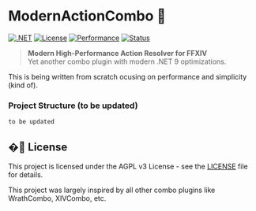 # ModernActionCombo 🚀

[![.NET](https://img.shields.io/badge/.NET-9.0-blue.svg)](https://dotnet.microsoft.com/download)
[![License](https://img.shields.io/badge/License-AGPL%20v3-blue.svg)](LICENSE)
[![Performance](https://img.shields.io/badge/Performance-78%2F100-yellow.svg)](PERFORMANCE.md)
[![Status](https://img.shields.io/badge/Status-Backend%20Complete-green.svg)](DEV_JOURNAL.md)

> **Modern High-Performance Action Resolver for FFXIV**  
> Yet another combo plugin with modern .NET 9 optimizations.

This is being written from scratch ocusing on performance and simplicity (kind of).

### Project Structure (to be updated)
```
to be updated
```

## �📜 License

This project is licensed under the AGPL v3 License - see the [LICENSE](LICENSE) file for details.


This project was largely inspired by all other combo plugins like WrathCombo, XIVCombo, etc.
